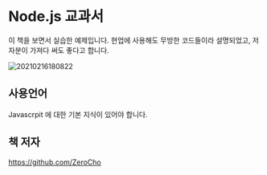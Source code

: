 # Node.js 교과서

이 책을 보면서 실습한 예제입니다.
현업에 사용해도 무방한 코드들이라 설명되었고, 저자분이 가져다 써도 좋다고 합니다.

![20210216180822](https://user-images.githubusercontent.com/79053495/108042415-162ce600-7083-11eb-9c1a-0dace16b13a6.png)



## 사용언어

Javascrpit 에 대한 기본 지식이 있어야 합니다.


## 책 저자

https://github.com/ZeroCho


